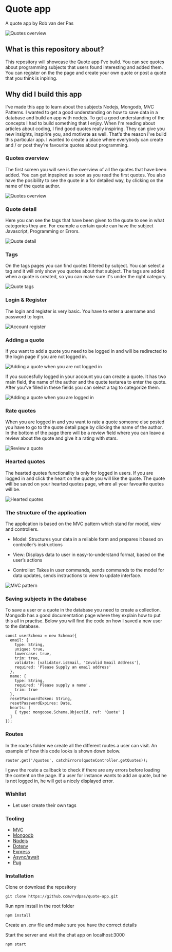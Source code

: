 # Quote app
A quote app by Rob van der Pas

![Quotes overview](https://github.com/rvdpas/quote-app/blob/master/public/images/github/quotes.jpg)

## What is this repository about?
This repository will showcase the Quote app I've build. You can see quotes about programming subjects that users found interesting and added them. You can register on the the page and create your own quote or post a quote that you think is inpiring. 

## Why did I build this app
I've made this app to learn about the subjects Nodejs, Mongodb, MVC Patterns. I wanted to get a good understanding on how to save data in a database and build an app with nodejs. To get a good understanding of the concepts I had to build something that I enjoy. When I'm reading about articles about coding, I find good quotes really inspiring. They can give you new insights, inspirire you, and motivate as well. That's the reason i've build this particular app. I wanted to create a place where everybody can create and / or post they're favourite quotes about programming. 

### Quotes overview
The first screen you will see is the overview of all the quotes that have been added. You can get inpspired as soon as you read the first quotes. You also have the posibility to see the quote in a for detailed way, by clicking on the name of the quote author. 

![Quotes overview](https://github.com/rvdpas/quote-app/blob/master/public/images/github/quotes.jpg)

### Quote detail
Here you can see the tags that have been given to the quote to see in what categories they are. For example a certain quote can have the subject Javascript, Programming or Errors. 

![Quote detail](https://github.com/rvdpas/quote-app/blob/master/public/images/github/quote-detail.jpg)

### Tags
On the tags pages you can find quotes filtered by subject. You can select a tag and it will only show you quotes about that subject. The tags are added when a quote is created, so you can make sure it's under the right category.

![Quote tags](https://github.com/rvdpas/quote-app/blob/master/public/images/github/tags.jpg)

### Login & Register
The login and register is very basic. You have to enter a username and password to login.

![Account register](https://github.com/rvdpas/quote-app/blob/master/public/images/github/register.jpg)

### Adding a quote
If you want to add a quote you need to be logged in and will be redirected to the login page if you are not logged in. 

![Adding a quote when you are not logged in](https://github.com/rvdpas/quote-app/blob/master/public/images/github/add-quote.jpg)

If you succesfully logged in your account you can create a quote. It has two main field, the name of the author and the quote textarea to enter the quote. After you've filled in these fields you can select a tag to categorize them.

![Adding a quote when you are logged in](https://github.com/rvdpas/quote-app/blob/master/public/images/github/add-quote-logged-in.jpg)

### Rate quotes
When you are logged in and you want to rate a quote someone else posted you have to go to the quote detail page by clicking the name of the author. In the bottom of the page there will be a review field where you can leave a review about the quote and give it a rating with stars.

![Review a quote](https://github.com/rvdpas/quote-app/blob/master/public/images/github/reviews.jpg)

### Hearted quotes
The hearted quotes functionality is only for logged in users. If you are logged in and click the heart on the quote you will like the quote. The quote will be saved on your hearted quotes page, where all your favourite quotes will be.

![Hearted quotes](https://github.com/rvdpas/quote-app/blob/master/public/images/github/hearted-quotes.jpg)

### The structure of the application 
The application is based on the MVC pattern which stand for model, view and controllers. 

- Model: Structures your data in a reliable form and prepares it based on controller’s instructions

- View: Displays data to user in easy-to-understand format, based on the user’s actions

- Controller: Takes in user commands, sends commands to the model for data updates, sends instructions to view to update interface.

![MVC pattern](https://github.com/rvdpas/quote-app/blob/master/public/images/github/mvc.png)

### Saving subjects in the database
To save a user or a quote in the database you need to create a collection. Mongodb has a good documentation page where they explain how to put this all in practise. Below you will find the code on how I saved a new user to the database.

```
const userSchema = new Schema({
  email: {
    type: String,
    unique: true,
    lowercase: true,
    trim: true,
    validate: [validator.isEmail, 'Invalid Email Address'],
    required: 'Please Supply an email address'
  },
  name: {
    type: String,
    required: 'Please supply a name',
    trim: true
  },
  resetPasswordToken: String,
  resetPasswordExpires: Date,
  hearts: [
    { type: mongoose.Schema.ObjectId, ref: 'Quote' }
  ]
});
```

### Routes
In the routes folder we create all the different routes a user can visit. An example of how this code looks is shown down below.
```
router.get('/quotes', catchErrors(quoteController.getQuotes));
```

I gave the route a callback to check if there are any errors before loading the content on the page. If a user for instance wants to add an quote, but he is not logged in, he will get a nicely displayed error.

### Wishlist
- Let user create their own tags

### Tooling
- [MVC](https://medium.freecodecamp.org/model-view-controller-mvc-explained-through-ordering-drinks-at-the-bar-efcba6255053)
- [Mongodb](https://docs.mongodb.com/manual/core/databases-and-collections/)
- [Nodejs](https://nodejs.org/en/)
- [Dotenv](https://www.npmjs.com/package/dotenv)
- [Express](https://expressjs.com/)
- [Async/await](https://developer.mozilla.org/en-US/docs/Web/JavaScript/Reference/Statements/async_function)
- [Pug](https://pugjs.org/api/getting-started.html)

### Installation
Clone or download the repository  
```
git clone https://github.com/rvdpas/quote-app.git
```

Run npm install in the root folder  
```
npm install
```

Create an .env file and make sure you have the correct details

Start the server and visit the chat app on localhost:3000
```
npm start
```
